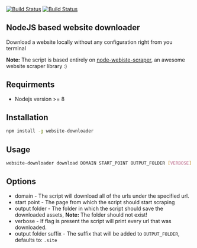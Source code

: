 [![Build Status](https://travis-ci.com/gnir-work/node-site-downloader.svg?branch=master)](https://travis-ci.com/gnir-work/node-site-downloader)
[![Build Status](https://img.shields.io/david/gnir-work/node-site-downloader.svg)](https://travis-ci.com/gnir-work/node-site-downloader)

## NodeJS based website downloader

Download a website locally without any configuration right from you terminal

__Note:__ The script is based entirely on [node-webiste-scraper](https://github.com/website-scraper/node-website-scraper), an awesome website scraper library :)

## Requirments

* Nodejs version >= 8

## Installation

```bash
npm install -g website-downloader
```

## Usage

```bash
website-downloader download DOMAIN START_POINT OUTPUT_FOLDER [VERBOSE] [OUTPUT_FOLDER_SUFFIX]
```

## Options

* domain - The script will download all of the urls under the specified url.
* start point - The page from which the script should start scraping
* output folder - The folder in which the script should save the downloaded assets,
  __Note:__ The folder should not exist!
* verbose - If flag is present the script will print every url that was downloaded.
* output folder suffix - The suffix that will be added to `OUTPUT_FOLDER`, defaults to: `.site`

